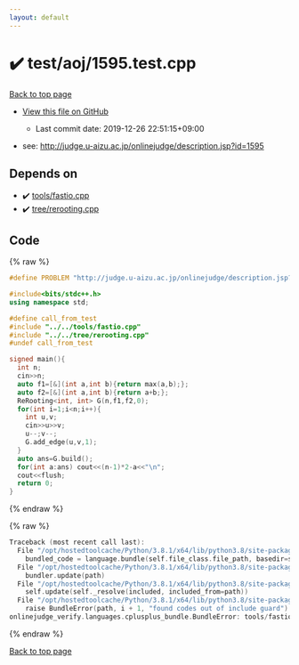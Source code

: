 ```yaml
---
layout: default
---
```


<!-- mathjax config similar to math.stackexchange -->
<script type="text/javascript" async
  src="https://cdnjs.cloudflare.com/ajax/libs/mathjax/2.7.5/MathJax.js?config=TeX-MML-AM_CHTML">
</script>
<script type="text/x-mathjax-config">
  MathJax.Hub.Config({
    TeX: { equationNumbers: { autoNumber: "AMS" }},
    tex2jax: {
      inlineMath: [ ['$','$'] ],
      processEscapes: true
    },
    "HTML-CSS": { matchFontHeight: false },
    displayAlign: "left",
    displayIndent: "2em"
  });
</script>

<script type="text/javascript" src="https://cdnjs.cloudflare.com/ajax/libs/jquery/3.4.1/jquery.min.js"></script>
<script src="https://cdn.jsdelivr.net/npm/jquery-balloon-js@1.1.2/jquery.balloon.min.js" integrity="sha256-ZEYs9VrgAeNuPvs15E39OsyOJaIkXEEt10fzxJ20+2I=" crossorigin="anonymous"></script>
<script type="text/javascript" src="../../../assets/js/copy-button.js"></script>
<link rel="stylesheet" href="../../../assets/css/copy-button.css" />


# :heavy_check_mark: test/aoj/1595.test.cpp

<a href="../../../index.html">Back to top page</a>

* <a href="{{ site.github.repository_url }}/blob/master/test/aoj/1595.test.cpp">View this file on GitHub</a>
    - Last commit date: 2019-12-26 22:51:15+09:00


* see: <a href="http://judge.u-aizu.ac.jp/onlinejudge/description.jsp?id=1595">http://judge.u-aizu.ac.jp/onlinejudge/description.jsp?id=1595</a>


## Depends on

* :heavy_check_mark: <a href="../../../library/tools/fastio.cpp.html">tools/fastio.cpp</a>
* :heavy_check_mark: <a href="../../../library/tree/rerooting.cpp.html">tree/rerooting.cpp</a>


## Code

<a id="unbundled"></a>
{% raw %}
```cpp
#define PROBLEM "http://judge.u-aizu.ac.jp/onlinejudge/description.jsp?id=1595"

#include<bits/stdc++.h>
using namespace std;

#define call_from_test
#include "../../tools/fastio.cpp"
#include "../../tree/rerooting.cpp"
#undef call_from_test

signed main(){
  int n;
  cin>>n;
  auto f1=[&](int a,int b){return max(a,b);};
  auto f2=[&](int a,int b){return a+b;};
  ReRooting<int, int> G(n,f1,f2,0);
  for(int i=1;i<n;i++){
    int u,v;
    cin>>u>>v;
    u--;v--;
    G.add_edge(u,v,1);
  }
  auto ans=G.build();
  for(int a:ans) cout<<(n-1)*2-a<<"\n";
  cout<<flush;
  return 0;
}

```
{% endraw %}

<a id="bundled"></a>
{% raw %}
```cpp
Traceback (most recent call last):
  File "/opt/hostedtoolcache/Python/3.8.1/x64/lib/python3.8/site-packages/onlinejudge_verify/docs.py", line 343, in write_contents
    bundled_code = language.bundle(self.file_class.file_path, basedir=self.cpp_source_path)
  File "/opt/hostedtoolcache/Python/3.8.1/x64/lib/python3.8/site-packages/onlinejudge_verify/languages/cplusplus.py", line 63, in bundle
    bundler.update(path)
  File "/opt/hostedtoolcache/Python/3.8.1/x64/lib/python3.8/site-packages/onlinejudge_verify/languages/cplusplus_bundle.py", line 182, in update
    self.update(self._resolve(included, included_from=path))
  File "/opt/hostedtoolcache/Python/3.8.1/x64/lib/python3.8/site-packages/onlinejudge_verify/languages/cplusplus_bundle.py", line 151, in update
    raise BundleError(path, i + 1, "found codes out of include guard")
onlinejudge_verify.languages.cplusplus_bundle.BundleError: tools/fastio.cpp: line 5: found codes out of include guard

```
{% endraw %}

<a href="../../../index.html">Back to top page</a>

